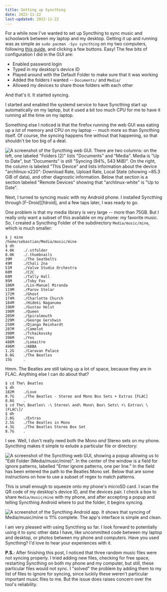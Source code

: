 ```yaml
---
title: Setting up Syncthing
date: 2022-11-22
last-updated: 2022-11-22
---
```


For a while now I've wanted to set up Syncthing to sync music and
schoolwork between my laptop and my desktop. Getting it up and running was as
simple as `sudo pacman -Syu syncthing` on my two computers, following [this
guide][syncthing-guide], and clicking a few buttons. Easy! The few bits
of configuration I did in the GUI are:

- Enabled password login
- Typed in my desktop's device ID
- Played around with the Default Folder to make sure that it was working
- Added the folders I wanted -- `Documents/` and `Media/`
- Allowed my devices to share those folders with each other

And that's it. It started syncing.

I started and enabled the systemd service to have Syncthing start up
automatically on my laptop, but it used a bit too much CPU for me to
have it running all the time on my laptop.

Something else I noticed is that the firefox running the web GUI was
eating up a *lot* of memory and CPU on my laptop -- much more so than
Syncthing itself. Of course, the syncing happens fine without that
happening, so that shouldn't be too big of a deal.

![A screenshot of the Syncthing web GUI. There are two columns: on the left, one labeled "Folders (2)" lists "Documents" and "Media". Media is "Up to Date", but "Documents" is still "Syncing (94%, 543 MiB)". On the right, the column is labeled "This Device" and lists information about the device "archlinux-x220": Download Rate, Upload Rate, Local State (showing ~85.3 GiB of data), and other diagnostic information. Below that section is a section labeled "Remote Devices" showing that "archlinux-white" is "Up to Date".](https://smlavine.com/images/syncthing/webgui.png "Syncing in progress.")

Next, I turned to syncing music with my Android phone. I installed
Syncthing through [F-Droid][fdroid], and a few taps later, I was ready
to go.

One problem is that my media library is very large -- more than 75GB.
But I really only want a subset of this available on my phone: my
favorite music. So, I created a Syncthing Folder of the subdirectory
`Media/music/mine`, which is much smaller:

```
$ j mine
/home/sebastian/Media/music/mine
$ dh
4.0K    ./.stfolder
8.0K    ./.thumbnails
39M     ./The Seatbelts
49M     ./Chali 2na
51M     ./Valve Studio Orchestra
60M     ./C2C
68M     ./Tally Hall
95M     ./Toby Fox
106M    ./Lin-Manuel Miranda
119M    ./Parov Stelar
172M    ./Ghost
174M    ./Charlotte Church
184M    ./Hideki Naganuma
196M    ./Gustav Holst
198M    ./Queen
205M    ./Spiralmouth
229M    ./George Gershwin
258M    ./Django Reinhardt
287M    ./Camelot
390M    ./Tchaikovsky
396M    ./Yes
488M    ./Lemaitre
496M    ./ABBA
1.2G    ./Caravan Palace
8.8G    ./The Beatles
15G     .
```

Hmm. The Beatles are still taking up a lot of space, because they are in
FLAC. Anything else I can do about that?

```
$ cd The\ Beatles
$ dh
182M    ./Love
8.7G    ./The Beatles - Stereo and Mono Box Sets + Extras [FLAC]
8.8G    .
$ cd The\ Beatles\ -\ Stereo\ and\ Mono\ Box\ Sets\ +\ Extras\ \[FLAC\]/
$ dh
2.0G    ./Extras
2.5G    ./The Beatles in Mono
4.3G    ./The Beatles Stereo Box Set
8.7G    .
```

I see. Well, I don't really need both the Mono *and* Stereo sets on my
phone. Syncthing makes it simple to exlude a particular file or
directory:

![A screenshot of the Syncthing web GUI, showing a popup allowing us to "Edit Folder (Media/music/mine)". In the center of the window is a field for ignore patterns, labelled "Enter ignore patterns, one per line." In the field has been entered the path to the Beatles Mono set. Below that are some instructions on how to use a subset of regex to match patterns.](https://smlavine.com/images/syncthing/ignore.png)

This is small enough to squeeze onto my phone's microSD card. I scan the
QR code of my desktop's device ID, and the devices pair. I check a box
to share `Media/music/mine` with my phone, and after accepting a popup
and telling Syncthing Android where to put the folder, it begins
syncing.

![A screenshot of the Syncthing Android app. It shows that syncing of Media/music/mine is 11% complete. The app's interface is simple and clean.](https://smlavine.com/images/syncthing/android.png "The Android app is very simple to use.")

I am very pleased with using Syncthing so far. I look forward to
potentially using it to sync other data I have, like uncommitted code
between my laptop and desktop, or photos between my phone and computers.
Have you used Syncthing? I'd love to hear your experiences with it.

**P.S.**: After finishing this post, I noticed that three random music
files were not syncing properly. I tried adding new files, checking for
free space, restarting Syncthing on both my phone and my computer, but
still, these particular files would not sync. I "solved" the problem by
adding them to my list of files to ignore for syncing, since luckily
these weren't particular important music files to me. But the issue
does raises concern over the tool's reliability.

[systemlog]: https://smlavine.com/blog/systemlog
[syncthing-guide]: https://docs.syncthing.net/intro/getting-started.html

